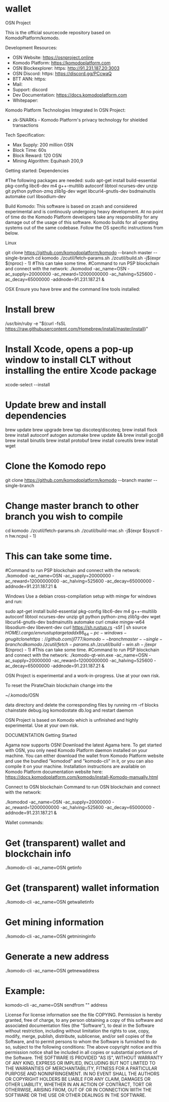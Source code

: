 # wallet
OSN Project

This is the official  sourcecode repository based on KomodoPlatform/komodo.

Development Resources:
- OSN Website: https://osnproject.online
- Komodo Platform: https://komodoplatform.com
- OSN Blockexplorer: https: http://91.231.187.20:3003
- OSN Discord: https: https://discord.gg/PCcwaQ
- BTT ANN: https:
- Mail: 
- Support: discord
- Dev Documentation: https://docs.komodoplatform.com
- Whitepaper: 

Komodo Platform Technologies Integrated In OSN Project:
- zk-SNARKs - Komodo Platform's privacy technology for shielded transactions

Tech Specification:
- Max Supply: 200 million OSN
- Block Time: 60s
- Block Reward: 120 OSN
- Mining Algorithm: Equihash 200,9


Getting started:
Dependencies

#The following packages are needed:
sudo apt-get install build-essential pkg-config libc6-dev m4 g++-multilib autoconf libtool ncurses-dev unzip git python python-zmq zlib1g-dev wget libcurl4-gnutls-dev bsdmainutils automake curl libsodium-dev


Build Komodo:
This software is based on zcash and considered experimental and is continously undergoing heavy development.
At no point of time do the Komodo Platform developers take any responsbility for any damage out of the usage of this software. Komodo builds for all operating systems out of the same codebase. Follow the OS specific instructions from below.

Linux

git clone https://github.com/komodoplatform/komodo --branch master --single-branch
cd komodo
./zcutil/fetch-params.sh
./zcutil/build.sh -j$(expr $(nproc) - 1)
#This can take some time.
#Command to run PSP blockchain and connect with the network:
./komodod -ac_name=OSN -ac_supply=20000000 -ac_reward=12000000000 -ac_halving=525600 -ac_decay=65000000 -addnode=91.231.187.21 &


OSX
Ensure you have brew and the command line tools installed:

# Install brew
/usr/bin/ruby -e "$(curl -fsSL https://raw.githubusercontent.com/Homebrew/install/master/install)"
# Install Xcode, opens a pop-up window to install CLT without installing the entire Xcode package
xcode-select --install 
# Update brew and install dependencies
brew update
brew upgrade
brew tap discoteq/discoteq; brew install flock
brew install autoconf autogen automake
brew update && brew install gcc@8
brew install binutils
brew install protobuf
brew install coreutils
brew install wget
# Clone the Komodo repo
git clone https://github.com/komodoplatform/komodo --branch master --single-branch
# Change master branch to other branch you wish to compile
cd komodo
./zcutil/fetch-params.sh
./zcutil/build-mac.sh -j$(expr $(sysctl -n hw.ncpu) - 1)
# This can take some time.
#Command to run PSP blockchain and connect with the network:
./komodod -ac_name=OSN -ac_supply=20000000 -ac_reward=12000000000 -ac_halving=525600 -ac_decay=65000000 -addnode=91.231.187.21 &

Windows
Use a debian cross-compilation setup with mingw for windows and run:

sudo apt-get install build-essential pkg-config libc6-dev m4 g++-multilib autoconf libtool ncurses-dev unzip git python python-zmq zlib1g-dev wget libcurl4-gnutls-dev bsdmainutils automake curl cmake mingw-w64 libsodium-dev libevent-dev
curl https://sh.rustup.rs -sSf | sh
source $HOME/.cargo/env
rustup target add x86_64-pc-windows-gnu
git clone https://github.com/jl777/komodo --branch master --single-branch
cd komodo
./zcutil/fetch-params.sh
./zcutil/build-win.sh -j$(expr $(nproc) - 1)
#This can take some time.
#Command to run PSP blockchain and connect with the network:
./komodo-qt-win.exe -ac_name=OSN -ac_supply=20000000 -ac_reward=12000000000 -ac_halving=525600 -ac_decay=65000000 -addnode=91.231.187.21 &




OSN Project is experimental and a work-in-progress. Use at your own risk.

To reset the PirateChain blockchain change into the 

~/.komodo/OSN 

data directory and delete the corresponding files by running rm -rf blocks chainstate debug.log komodostate db.log and restart daemon

OSN Project is based on Komodo which is unfinished and highly experimental. Use at your own risk.


DOCUMENTATION
Getting Started

Agama now supports OSN! Download the latest Agama here.
To get started with OSN, you only need Komodo Platform daemon installed on your machine. You can either download the wallet from Komodo Platform website and use the bundled "komodod" and "komodo-cli" in it, or you can also compile it on your machine. Installation instructions are available on Komodo Platform documentation website here: https://docs.komodoplatform.com/komodo/install-Komodo-manually.html

Connect to OSN blockchain
Command to run OSN blockchain and connect with the network:

./komodod -ac_name=OSN -ac_supply=20000000 -ac_reward=12000000000 -ac_halving=525600 -ac_decay=65000000 -addnode=91.231.187.21 &

Wallet commands:
# Get (transparent) wallet and blockchain info
./komodo-cli -ac_name=OSN getinfo


# Get (transparent) wallet information
./komodo-cli -ac_name=OSN getwalletinfo
# Get mining information
./komodo-cli -ac_name=OSN getmininginfo
# Generate a new address
./komodo-cli -ac_name=OSN getnewaddress

# Example:
komodo-cli -ac_name=OSN sendfrom "" address  


License
For license information see the file COPYING.
Permission is hereby granted, free of charge, to any person obtaining a copy of this software and associated documentation files (the "Software"), to deal in the Software without restriction, including without limitation the rights to use, copy, modify, merge, publish, distribute, sublicense, and/or sell copies of the Software, and to permit persons to whom the Software is furnished to do so, subject to the following conditions:
The above copyright notice and this permission notice shall be included in all copies or substantial portions of the Software.
THE SOFTWARE IS PROVIDED "AS IS", WITHOUT WARRANTY OF ANY KIND, EXPRESS OR IMPLIED, INCLUDING BUT NOT LIMITED TO THE WARRANTIES OF MERCHANTABILITY, FITNESS FOR A PARTICULAR PURPOSE AND NONINFRINGEMENT. IN NO EVENT SHALL THE AUTHORS OR COPYRIGHT HOLDERS BE LIABLE FOR ANY CLAIM, DAMAGES OR OTHER LIABILITY, WHETHER IN AN ACTION OF CONTRACT, TORT OR OTHERWISE, ARISING FROM, OUT OF OR IN CONNECTION WITH THE SOFTWARE OR THE USE OR OTHER DEALINGS IN THE SOFTWARE.
